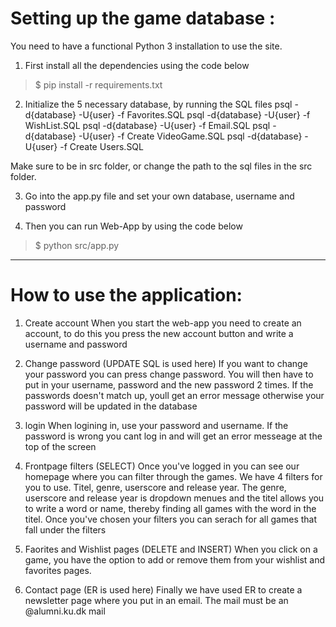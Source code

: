 # Setting up the game database :

You need to have a functional Python 3 installation to use the site. 

1. First install all the dependencies using the code below
>$ pip install -r requirements.txt

2. Initialize the 5 necessary database, by running the SQL files
	  psql -d{database} -U{user} -f Favorites.SQL
	  psql -d{database} -U{user} -f WishList.SQL
	  psql -d{database} -U{user} -f Email.SQL
	  psql -d{database} -U{user} -f Create VideoGame.SQL
	  psql -d{database} -U{user} -f Create Users.SQL

Make sure to be in src folder, or change the path to the sql files in the src folder.

3. Go into the app.py file and set your own database, username and password

4. Then you can run Web-App by using the code below
>$ python src/app.py

----------------------------------------------------------------------------------------------

# How to use the application:

1. Create account
When you start the web-app you need to create an account, to do this you press the new account button and write a username and password

2. Change password (UPDATE SQL is used here)
If you want to change your password you can press change password. You will then have to put in your username, password and the new password 2 times. If the passwords doesn't match up, youll get an error message otherwise your password will be updated in the database

3. login
When logining in, use your password and username. If the password is wrong you cant log in and will get an error messeage at the top of the screen

4. Frontpage filters (SELECT)
Once you've logged in you can see our homepage where you can filter through the games. We have 4 filters for you to use. Titel, genre, userscore and release year. The genre, userscore and release year is dropdown menues and the titel allows you to write a word or name, thereby finding all games with the word in the titel. Once you've chosen your filters you can serach for all games that fall under the filters 

5. Faorites and Wishlist pages (DELETE and INSERT)
When you click on a game, you have the option to add or remove them from your wishlist and favorites pages.

6. Contact page (ER is used here)
Finally we have used ER to create a newsletter page where you put in an email. The mail must be an @alumni.ku.dk mail



